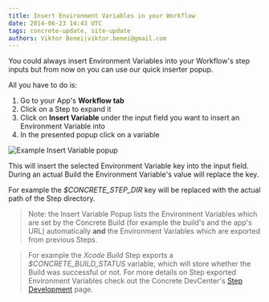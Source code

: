 ```yaml
---
title: Insert Environment Variables in your Workflow
date: 2014-06-23 14:43 UTC
tags: concrete-update, site-update
authors: Viktor Benei|viktor.benei@gmail.com
---
```


You could always insert Environment Variables into your Workflow's step inputs but from now on you can use our quick inserter popup.

All you have to do is:

1. Go to your App's **Workflow tab**
2. Click on a Step to expand it
3. Click on **Insert Variable** under the input field you want to insert an Environment Variable into
4. In the presented popup click on a variable

![Example Insert Variable popup](insert-variable-into-step-input-1.png)

This will insert the selected Environment Variable key into the input field. During an actual Build the Environment Variable's value will replace the key.

For example the *$CONCRETE_STEP_DIR* key will be replaced with the actual path of the Step directory.

> Note: the Insert Variable Popup lists the Environment Variables which are set by the Concrete Build (for example the build's and the app's URL) automatically **and** the Environment Variables which are exported from previous Steps.

> For example the *Xcode Build* Step exports a *$CONCRETE_BUILD_STATUS* variable, which will store whether the Build was successful or not.
> For more details on Step exported Environment Variables check out the Concrete DevCenter's [Step Development](http://devcenter.concretebuilder.io/step-dev.html) page.